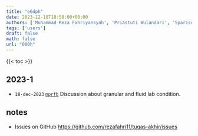 ```yaml
---
title: "e6dph"
date: 2023-12-18T18:58:00+08:00
authors: ['Muhammad Reza Fahriyansyah', 'Priastuti Wulandari', 'Sparisoma Viridi']
tags: ['users']
draft: false
math: false
url: "000h"
---
```

{{< toc >}}


## 2023-1
+ `18-dec-2023` [`mprfb`](https://osf.io/mprfb) Discussion about granular and fluid lab condition.


## notes
+ Issues on GitHub https://github.com/rezafahri11/tugas-akhir/issues
